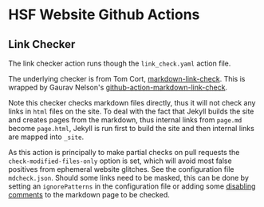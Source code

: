 # HSF Website Github Actions

## Link Checker

The link checker action runs though the `link_check.yaml`
action file.

The underlying checker is from Tom Cort, 
[markdown-link-check](https://github.com/tcort/markdown-link-check). This
is wrapped by Gaurav Nelson's [github-action-markdown-link-check](https://github.com/gaurav-nelson/github-action-markdown-link-check).

Note this checker checks markdown files directly, thus it will not check any links
in `html` files on the site. To deal with the fact that Jekyll builds the site
and creates pages from the markdown, thus internal links from `page.md` become
`page.html`, Jekyll is run first to build the site and then internal links
are mapped into `_site`.

As this action is principally to make partial checks on pull requests the
`check-modified-files-only` option is set, which will avoid most false positives
from ephemeral website glitches. See the configuration file `mdcheck.json`.
Should some links need to be masked, this can be done by setting an
`ignorePatterns` in the configuration file or adding some 
[disabling comments](https://github.com/tcort/markdown-link-check#disable-comments)
to the markdown page to be checked.
